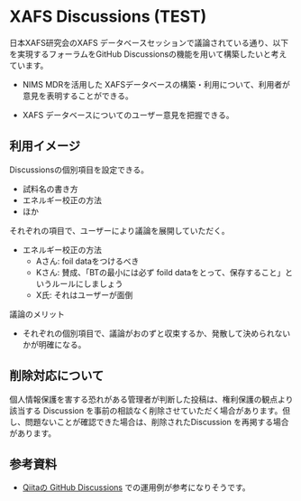 # XAFS Discussions (TEST)



日本XAFS研究会のXAFS データベースセッションで議論されている通り、以下を実現するフォーラムをGitHub Discussionsの機能を用いて構築したいと考えています。

* NIMS MDRを活用した XAFSデータベースの構築・利用について、利用者が意見を表明することができる。

* XAFS データベースについてのユーザー意見を把握できる。

  

## 利用イメージ

Discussionsの個別項目を設定できる。

* 試料名の書き方
* エネルギー校正の方法
* ほか

それぞれの項目で、ユーザーにより議論を展開していただく。

* エネルギー校正の方法
  * Aさん:  foil dataをつけるべき
  * Kさん:  賛成、「BTの最小には必ず foild dataをとって、保存すること」というルールにしましょう
  * X氏: それはユーザーが面倒

議論のメリット

* それぞれの個別項目で、議論がおのずと収束するか、発散して決められないかが明確になる。



## 削除対応について

個人情報保護を害する恐れがある管理者が判断した投稿は、権利保護の観点より該当する Discussion を事前の相談なく削除させていただく場合があります。但し、問題ないことが確認できた場合は、削除されたDiscussion を再掲する場合があります。



## 参考資料

* [Qiitaの GitHub Discussions](https://github.com/increments/qiita-discussions/discussions) での運用例が参考になりそうです。

